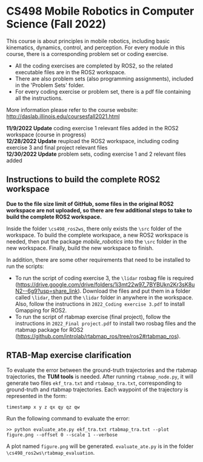 # CS498 Mobile Robotics in Computer Science (Fall 2022)
This course is about principles in mobile robotics, including basic kinematics, dynamics, control, and perception. For every module in this course, there is a corresponding problem set or coding exercise. <br/>

- All the coding exercises are completed by ROS2, so the related executable files are in the ROS2 workspace. <br/>
- There are also problem sets (also programming assignments), included in the 'Problem Sets' folder. <br/>
- For every coding exercise or problem set, there is a pdf file containing all the instructions. <br/>

More information please refer to the course website: http://daslab.illinois.edu/coursesfall2021.html

**11/9/2022 Update** coding exercise 1 relevant files added in the ROS2 workspace (course in progress) <br/>
**12/28/2022 Update** reupload the ROS2 workspace, including coding exercise 3 and final project relevant files <br/>
**12/30/2022 Update** problem sets, coding exercise 1 and 2 relevant files added

## Instructions to build the complete ROS2 workspace
**Due to the file size limit of GitHub, some files in the original ROS2 workspace are not uploaded, so there are few additional steps to take to build the complete ROS2 workspace.**

Inside the folder `\cs498_ros2ws`, there only exists the `\src` folder of the workspace. To build the complete workspace, a new ROS2 workspace is needed, then put the package *mobile_robotics* into the `\src` folder in the new workspace. Finally, build the new workspace to finish.

In addition, there are some other requirements that need to be installed to run the scripts: <br/>
- To run the script of coding exercise 3, the `\lidar` rosbag file is required (https://drive.google.com/drive/folders/1j3mt22w97_7BYBUkn2Kr3sK8uN2--6g9?usp=share_link). Download the files and put them in a folder called `\lidar`, then put the `\lidar` folder in anywhere in the workspace. Also, follow the instructions in `2022_Coding exercise 3.pdf` to install Gmapping for ROS2. <br/>
- To run the script of rtabmap exercise (final project), follow the instructions in `2022_Final project.pdf` to install two rosbag files and the rtabmap package for ROS2 (https://github.com/introlab/rtabmap_ros/tree/ros2#rtabmap_ros).

## RTAB-Map exercise clarification
To evaluate the error between the ground-truth trajectories and the rtabmap trajectories, the **TUM tools** is needed. After running `rtabmap_node.py`, it will generate two files `ekf_tra.txt` and `rtabmap_tra.txt`, corresponding to ground-truth and rtabmap trajectories. Each waypoint of the trajectory is represented in the form:
```
timestamp x y z qx qy qz qw
```
Run the following command to evaluate the error:
```
>> python evaluate_ate.py ekf_tra.txt rtabmap_tra.txt --plot figure.png --offset 0 --scale 1 --verbose
```
A plot named `figure.png` will be generated. `evaluate_ate.py` is in the folder `\cs498_ros2ws\rtabmap_evaluation`.

